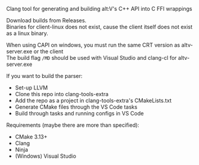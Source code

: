 Clang tool for generating and building alt:V's C++ API into C FFI wrappings  

Download builds from Releases.  
Binaries for client-linux does not exist, cause the client itself does not exist as a linux binary.  

When using CAPI on windows, you must run the same CRT version as altv-server.exe or the client  
The build flag `/MD` should be used with Visual Studio and clang-cl for altv-server.exe

If you want to build the parser:
* Set-up LLVM
* Clone this repo into clang-tools-extra
* Add the repo as a project in clang-tools-extra's CMakeLists.txt
* Generate CMake files through the VS Code tasks
* Build through tasks and running configs in VS Code

Requirements (maybe there are more than specified):
* CMake 3.13+
* Clang
* Ninja
* (Windows) Visual Studio
